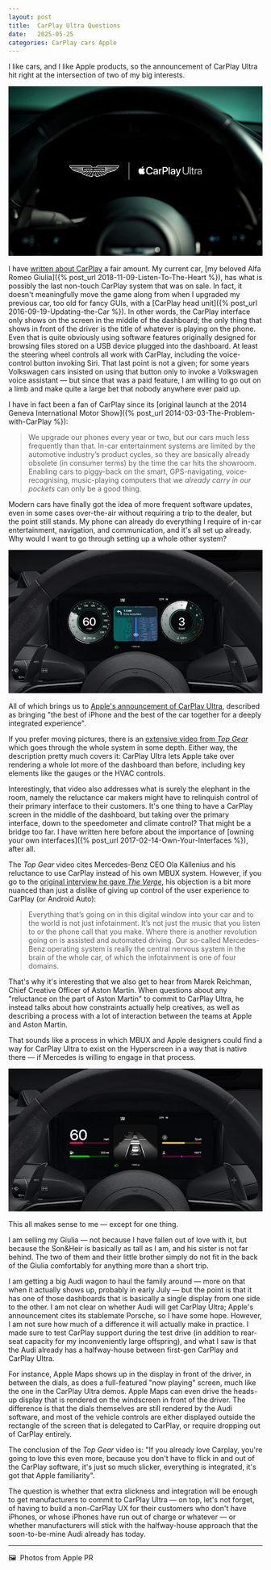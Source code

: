 ```yaml
---
layout: post
title:  CarPlay Ultra Questions
date:   2025-05-25
categories: CarPlay cars Apple 
---
```


I like cars, and I like Apple products, so the announcement of CarPlay Ultra hit right at the intersection of two of my big interests.

![CarPlay Ultra in an Aston Martin dashboard](/images/motor283-Aston_Martin_Apple_CarPlay_Ultra_02-2578651128.jpg)

I have [written about CarPlay](https://findthethread.blog/categories/#CarPlay) a fair amount. My current car, [my beloved Alfa Romeo Giulia]({% post_url 2018-11-09-Listen-To-The-Heart %}), has what is possibly the last non-touch CarPlay system that was on sale. In fact, it doesn't meaningfully move the game along from when I upgraded my previous car, too old for fancy GUIs, with a [CarPlay head unit]({% post_url 2016-09-19-Updating-the-Car %}). In other words, the CarPlay interface only shows on the screen in the middle of the dashboard; the only thing that shows in front of the driver is the title of whatever is playing on the phone. Even that is quite obviously using software features originally designed for browsing files stored on a USB device plugged into the dashboard. At least the steering wheel controls all work with CarPlay, including the voice-control button invoking Siri. That last point is not a given; for some years Volkswagen cars insisted on using that button only to invoke a Volkswagen voice assistant — but since that was a paid feature, I am willing to go out on a limb and make quite a large bet that nobody anywhere ever paid up.

I have in fact been a fan of CarPlay since its [original launch at the 2014 Geneva International Motor Show]({% post_url 2014-03-03-The-Problem-with-CarPlay %}):

> We upgrade our phones every year or two, but our cars much less frequently than that. In-car entertainment systems are limited by the automotive industry’s product cycles, so they are basically already obsolete (in consumer terms) by the time the car hits the showroom. Enabling cars to piggy-back on the smart, GPS-navigating, voice-recognising, music-playing computers that we *already carry in our pockets* can only be a good thing.

Modern cars have finally got the idea of more frequent software updates, even in some cases over-the-air without requiring a trip to the dealer, but the point still stands. My phone can already do everything I require of in-car entertainment, navigation, and communication, and it's all set up already. Why would I want to go through setting up a whole other system?

![CarPlay Ultra in an Aston Martin dashboard](/images/Apple-CarPlay-Ultra-cluster-Maps_big.jpg.large_2x.jpg)

All of which brings us to [Apple's announcement of CarPlay Ultra](https://www.apple.com/newsroom/2025/05/carplay-ultra-the-next-generation-of-carplay-begins-rolling-out-today/), described as bringing "the best of iPhone and the best of the car together for a deeply integrated experience".

If you prefer moving pictures, there is an [extensive video from *Top Gear*](https://www.youtube.com/watch?v=EQlLjVraA9g) which goes through the whole system in some depth. Either way, the description pretty much covers it: CarPlay Ultra lets Apple take over rendering a whole lot more of the dashboard than before, including key elements like the gauges or the HVAC controls.

Interestingly, that video also addresses what is surely the elephant in the room, namely the reluctance car makers might have to relinquish control of their primary interface to their customers. It's one thing to have a CarPlay screen in the middle of the dashboard, but taking over the primary interface, down to the speedometer and climate control? That might be a bridge too far. I have written here before about the importance of [owning your own interfaces]({% post_url 2017-02-14-Own-Your-Interfaces %}), after all.

The *Top Gear* video cites Mercedes-Benz CEO Ola Källenius and his reluctance to use CarPlay instead of his own MBUX system. However, if you go to the [original interview he gave *The Verge*](https://www.theverge.com/24140551/mercedes-benz-ola-kallenius-ev-gwagen-carplay-apple), his objection is a bit more nuanced than just a dislike of giving up control of the user experience to CarPlay (or Android Auto):

> Everything that’s going on in this digital window into your car and to the world is not just infotainment. It’s not just the music that you listen to or the phone call that you make. Where there is another revolution going on is assisted and automated driving. Our so-called Mercedes-Benz operating system is really the central nervous system in the brain of the whole car, of which the infotainment is one of four domains.

That's why it's interesting that we also get to hear from Marek Reichman, Chief Creative Officer of Aston Martin. When questions about any "reluctance on the part of Aston Martin" to commit to CarPlay Ultra, he instead talks about how constraints actually help creatives, as well as describing a process with a lot of interaction between the teams at Apple and Aston Martin.

That sounds like a process in which MBUX and Apple designers could find a way for CarPlay Ultra to exist on the Hyperscreen in a way that is native there — if Mercedes is willing to engage in that process. 

![CarPlay Ultra in an Aston Martin dashboard](/images/Apple-CarPlay-Ultra-instrument-cluster-themes-02_big.jpg.large_2x.jpg)

This all makes sense to me — except for one thing. 

I am selling my Giulia — not because I have fallen out of love with it, but because the Son&Heir is basically as tall as I am, and his sister is not far behind. The two of them and their little brother simply do not fit in the back of the Giulia comfortably for anything more than a short trip.

I am getting a big Audi wagon to haul the family around — more on that when it actually shows up, probably in early July — but the point is that it has one of those dashboards that is basically a single display from one side to the other. I am not clear on whether Audi will get CarPlay Ultra; Apple's announcement cites its stablemate Porsche, so I have some hope. However, I am not sure how much of a difference it will actually make in practice. I made sure to test CarPlay support during the test drive (in addition to rear-seat capacity for my inconveniently large offspring), and what I saw is that the Audi already has a halfway-house between first-gen CarPlay and CarPlay Ultra.

For instance, Apple Maps shows up in the display in front of the driver, in between the dials, as does a full-featured "now playing" screen, much like the one in the CarPlay Ultra demos. Apple Maps can even drive the heads-up display that is rendered on the windscreen in front of the driver. The difference is that the dials themselves are still rendered by the Audi software, and most of the vehicle controls are either displayed outside the rectangle of the screen that is delegated to CarPlay, or require dropping out of CarPlay entirely.

The conclusion of the *Top Gear* video is: "If you already love Carplay, you're going to love this even more, because you don't have to flick in and out of the CarPlay software, it's just so much slicker, everything is integrated, it's got that Apple familiarity". 

The question is whether that extra slickness and integration will be enough to get manufacturers to commit to CarPlay Ultra — on top, let's not forget, of having to build a non-CarPlay UX for their customers who don't have iPhones, or whose iPhones have run out of charge or whatever — or whether manufacturers will stick with the halfway-house approach that the soon-to-be-mine Audi already has today.

***

🖼️  Photos from Apple PR